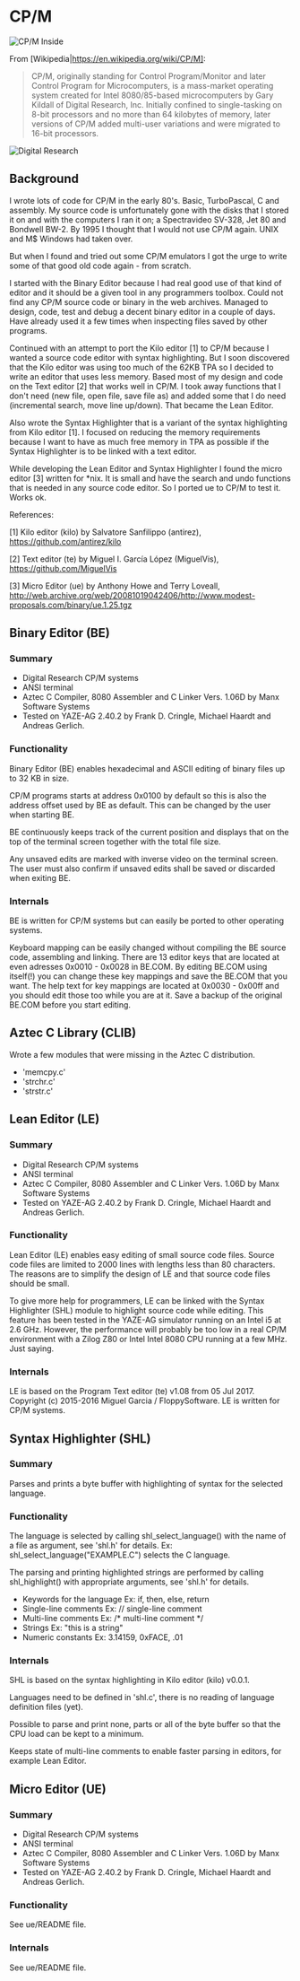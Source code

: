 # CP/M

![CP/M Inside](https://github.com/lindehaven/CP-M/images/cpm_inside.png)

From [Wikipedia|https://en.wikipedia.org/wiki/CP/M]:
> CP/M, originally standing for Control Program/Monitor and later Control
> Program for Microcomputers, is a mass-market operating system created for
> Intel 8080/85-based microcomputers by Gary Kildall of Digital Research, Inc.
> Initially confined to single-tasking on 8-bit processors and no more than 64
> kilobytes of memory, later versions of CP/M added multi-user variations and
> were migrated to 16-bit processors.

![Digital Research](https://github.com/lindehaven/CP-M/images/digital_research.png)


## Background

I wrote lots of code for CP/M in the early 80's. Basic, TurboPascal, C and
assembly. My source code is unfortunately gone with the disks that I stored
it on and with the computers I ran it on; a Spectravideo SV-328, Jet 80 and 
Bondwell BW-2. By 1995 I thought that I would not use CP/M again. UNIX and M$ Windows had taken over.

But when I found and tried out some CP/M emulators I got the urge to write
some of that good old code again - from scratch.

I started with the Binary Editor because I had real good use of that kind of
editor and it should be a given tool in any programmers toolbox. Could not
find any CP/M source code or binary in the web archives. Managed to design,
code, test and debug a decent binary editor in a couple of days. Have already
used it a few times when inspecting files saved by other programs.

Continued with an attempt to port the Kilo editor [1] to CP/M because I wanted
a source code editor with syntax highlighting. But I soon discovered that the
Kilo editor was using too much of the 62KB TPA so I decided to write an editor
that uses less memory. Based most of my design and code on the Text editor [2]
that works well in CP/M. I took away functions that I don't need (new file, open
file, save file as) and added some that I do need (incremental search, move line
up/down). That became the Lean Editor.

Also wrote the Syntax Highlighter that is a variant of the syntax highlighting
from Kilo editor [1]. I focused on reducing the memory requirements because I
want to have as much free memory in TPA as possible if the Syntax Highlighter
is to be linked with a text editor.

While developing the Lean Editor and Syntax Highlighter I found the micro
editor [3] written for *nix. It is small and have the search and undo
functions that is needed in any source code editor. So I ported ue to CP/M to
test it. Works ok.

References:

  [1] Kilo editor (kilo) by Salvatore Sanfilippo (antirez), https://github.com/antirez/kilo
  
  [2] Text editor (te) by Miguel I. García López (MiguelVis), https://github.com/MiguelVis

  [3] Micro Editor (ue) by Anthony Howe and Terry Loveall,       http://web.archive.org/web/20081019042406/http://www.modest-proposals.com/binary/ue.1.25.tgz


## Binary Editor (BE)
   
### Summary 

*   Digital Research CP/M systems
*   ANSI terminal
*   Aztec C Compiler, 8080 Assembler and C Linker Vers. 1.06D by
    Manx Software Systems
*   Tested on YAZE-AG 2.40.2 by Frank D. Cringle, Michael Haardt
    and Andreas Gerlich.

### Functionality 

Binary Editor (BE) enables hexadecimal and ASCII editing of binary
files up to 32 KB in size.

CP/M programs starts at address 0x0100 by default so this is also
the address offset used by BE as default. This can be changed by
the user when starting BE.

BE continuously keeps track of the current position and displays
that on the top of the terminal screen together with the total file
size.

Any unsaved edits are marked with inverse video on the terminal
screen. The user must also confirm if unsaved edits shall be saved
or discarded when exiting BE.

### Internals 

BE is written for CP/M systems but can easily be ported to other
operating systems.

Keyboard mapping can be easily changed without compiling the BE
source code, assembling and linking. There are 13 editor keys that
are located at even adresses 0x0010 - 0x0028 in BE.COM. By editing
BE.COM using itself(!) you can change these key mappings and save
the BE.COM that you want. The help text for key mappings are located
at 0x0030 - 0x00ff and you should edit those too while you are at it.
Save a backup of the original BE.COM before you start editing.


## Aztec C Library (CLIB)

Wrote a few modules that were missing in the Aztec C distribution.

*   'memcpy.c'
*   'strchr.c'
*   'strstr.c'


## Lean Editor (LE)
   
### Summary 

*   Digital Research CP/M systems
*   ANSI terminal
*   Aztec C Compiler, 8080 Assembler and C Linker Vers. 1.06D by
    Manx Software Systems
*   Tested on YAZE-AG 2.40.2 by Frank D. Cringle, Michael Haardt
    and Andreas Gerlich.

### Functionality 

Lean Editor (LE) enables easy editing of small source code files.
Source code files are limited to 2000 lines with lengths less than
80 characters. The reasons are to simplify the design of LE and
that source code files should be small.

To give more help for programmers, LE can be linked with the
Syntax Highlighter (SHL) module to highlight source code while
editing. This feature has been tested in the YAZE-AG simulator
running on an Intel i5 at 2.6 GHz. However, the performance will
probably be too low in a real CP/M environment with a Zilog Z80 or
Intel Intel 8080 CPU running at a few MHz. Just saying.

### Internals 

LE is based on the Program Text editor (te) v1.08 from 05 Jul 2017.
Copyright (c) 2015-2016 Miguel Garcia / FloppySoftware.
LE is written for CP/M systems.


## Syntax Highlighter (SHL)

### Summary

Parses and prints a byte buffer with highlighting of syntax for the
selected language.

### Functionality 

The language is selected by calling shl_select_language() with the name
of a file as argument, see 'shl.h' for details.
Ex: shl_select_language("EXAMPLE.C") selects the C language.

The parsing and printing highlighted strings are performed by calling
shl_highlight() with appropriate arguments, see 'shl.h' for details.

*   Keywords for the language
    Ex: if, then, else, return
*   Single-line comments
    Ex: // single-line comment
*   Multi-line comments
    Ex: /* multi-line comment */
*   Strings
    Ex: "this is a string"
*   Numeric constants
    Ex: 3.14159, 0xFACE, .01

### Internals 

SHL is based on the syntax highlighting in Kilo editor (kilo) v0.0.1.

Languages need to be defined in 'shl.c', there is no reading of language
definition files (yet).

Possible to parse and print none, parts or all of the byte buffer so that
the CPU load can be kept to a minimum.

Keeps state of multi-line comments to enable faster parsing in editors,
for example Lean Editor.


## Micro Editor (UE)

### Summary 

*   Digital Research CP/M systems
*   ANSI terminal
*   Aztec C Compiler, 8080 Assembler and C Linker Vers. 1.06D by
    Manx Software Systems
*   Tested on YAZE-AG 2.40.2 by Frank D. Cringle, Michael Haardt
    and Andreas Gerlich.

### Functionality 

See ue/README file.

### Internals 

See ue/README file.
